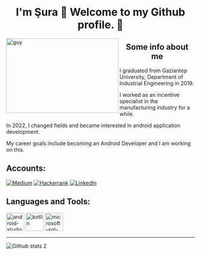 <h1 align="center">I'm Şura 👋  Welcome to my Github profile. 🎈</h1>

 <img align="left" height="200" alt="guy" width="300" src="https://media.giphy.com/media/3o6ZtpxSZbQRRnwCKQ/giphy.gif" /> </a>

<h2 align="center">Some info about me </h2>
<p> I graduated from Gaziantep University, Department of Industrial Engineering in 2019.</p>
<p>I worked as an incentive specialist in the manufacturing industry for a while.</p>
<p>In 2022, I changed fields and became interested in android application development.</p>
<p>My career goals include becoming an Android Developer and I am working on this.</p>





<h2 align = "left"> Accounts:</h2>

[![Medium](https://img.shields.io/badge/Medium-12100E?style=for-the-badge&logo=medium&logoColor=white)](https://medium.com/@suraozdemir095) [![Hackerrank](https://img.shields.io/badge/-Hackerrank-2EC866?style=for-the-badge&logo=HackerRank&logoColor=white)](https://www.hackerrank.com/suraozdemir095?hr_r=1) [![LinkedIn](https://img.shields.io/badge/LinkedIn-035a7d?style=for-the-badge&logo=linkedin&logoColor=white)](https://www.linkedin.com/in/şura-özdemir-242a011b6/)

<h2 align = "left">Languages and Tools:</h2>

<img width="48" height="48" src="https://img.icons8.com/color/48/android-studio--v2.png" alt="android-studio--v2"/> <img width="48" height="48" src="https://img.icons8.com/color/48/kotlin.png" alt="kotlin"/> <img width="48" height="48" src="https://img.icons8.com/color/48/microsoft-sql-server.png" alt="microsoft-sql-server"/> 
___ 
![Github stats 2](https://github-readme-stats.vercel.app/api?username=suraozdemir&show_icons=true&theme=radical)




